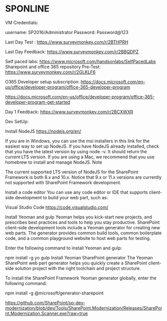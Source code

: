 # SPONLINE

VM Credentials:

username: SP2016/Administrator
Password: Password@123

Last Day Test : https://www.surveymonkey.com/r/2BTHPRH

Last Day Feedback:  https://www.surveymonkey.com/r/2BBQDPZ


Self paced labs: https://www.microsoft.com/handsonlabs/SelfPacedLabs
Sharepoint and office 365 repository
Pre-Test: https://www.surveymonkey.com/r/2GLKLF6

O365 Developer setup subscription: 
https://docs.microsoft.com/en-us/office/developer-program/office-365-developer-program

https://docs.microsoft.com/en-us/office/developer-program/office-365-developer-program-get-started

Day 1 Feedback: https://www.surveymonkey.com/r/2BCXWXR



Dev SetUp:

Install NodeJS
https://nodejs.org/en/

If you are in Windows, you can use the msi installers in this link for the easiest way to set up NodeJS.
If you have NodeJS already installed, check that you have the latest version by using node -v. It should return the current LTS version.
If you are using a Mac, we recommend that you use homebrew to install and manage NodeJS.
 Note

The current supported LTS version of NodeJS for the SharePoint Framework is both 8.x and 10.x. Notice that 9.x or 11.x versions are currently not supported with SharePoint Framework development.

Install a code editor
You can use any code editor or IDE that supports client-side development to build your web part, such as:

Visual Studio Code
https://code.visualstudio.com/

Install Yeoman and gulp
Yeoman helps you kick-start new projects, and prescribes best practices and tools to help you stay productive. SharePoint client-side development tools include a Yeoman generator for creating new web parts. The generator provides common build tools, common boilerplate code, and a common playground website to host web parts for testing.

Enter the following command to install Yeoman and gulp:


npm install -g yo gulp
Install Yeoman SharePoint generator
The Yeoman SharePoint web part generator helps you quickly create a SharePoint client-side solution project with the right toolchain and project structure.

To install the SharePoint Framework Yeoman generator globally, enter the following command:


npm install -g @microsoft/generator-sharepoint


https://github.com/SharePoint/sp-dev-modernization/blob/dev/Tools/SharePoint.Modernization/Releases/SharePoint.Modernization.Scanner.exe?raw=true

